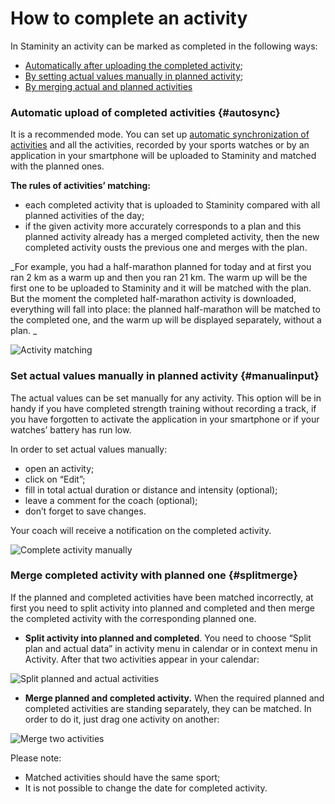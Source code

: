 # How to complete an activity

In Staminity an activity can be marked as completed in the following ways:

* [Automatically after uploading the completed activity](#autosync);
* [By setting actual values manually in planned activity](#manualinput);
* [By merging actual and planned activities](#splitmerge)

### Automatic upload of completed activities {#autosync}

It is a recommended mode. You can set up [automatic synchronization of activities](/questions/activity-auto-sync.md) and all the activities, recorded by your sports watches or by an application in your smartphone will be uploaded to Staminity and matched with the planned ones.

**The rules of activities’ matching:**

* each completed activity that is uploaded to Staminity compared with all planned activities of the day;
* if the given activity more accurately corresponds to a plan and this planned activity already has a merged completed activity, then the new completed activity ousts the previous one and merges with the plan.

_For example, you had a half-marathon planned for today and at first you ran 2 km as a warm up and then you ran 21 km. The warm up will be the first one to be uploaded to Staminity and it will be matched with the plan. But the moment the completed half-marathon activity is downloaded, everything will fall into place: the planned half-marathon will be matched to the completed one, and the warm up will be displayed separately, without a plan. _

![Activity matching](http://content.staminity.com/assets/images/calendar/activity-matching.png)

### Set actual values manually in planned activity {#manualinput}

The actual values can be set manually for any activity. This option will be in handy if you have completed strength training without recording a track, if you have forgotten to activate the application in your smartphone or if your watches’ battery has run low.

In order to set actual values manually:

* open an activity;
* click on “Edit”;
* fill in total actual duration or distance and intensity \(optional\);
* leave a comment for the coach \(optional\);
* don’t forget to save changes.

Your coach will receive a notification on the completed activity.

![Complete activity manually](http://content.staminity.com/assets/images/calendar/manual-complete.gif)

### Merge completed activity with planned one {#splitmerge}

If the planned and completed activities have been matched incorrectly, at first you need to split activity into planned and completed and then merge the completed activity with the corresponding planned one.

* **Split activity into planned and completed**. You need to choose “Split plan and actual data” in activity menu in calendar or in context menu in Activity. After that two activities appear in your calendar:

![Split planned and actual activities](https://content.staminity.com/assets/images/_new/activity/split-activity.gif)

* **Merge planned and completed activity.** When the required planned and completed activities are standing separately, they can be matched. In order to do it, just drag one activity on another:

![Merge two activities](https://content.staminity.com/assets/images/_new/activity/merge-activity.gif)

Please note:
* Matched activities should have the same sport;
* It is not possible to change the date for completed activity.
